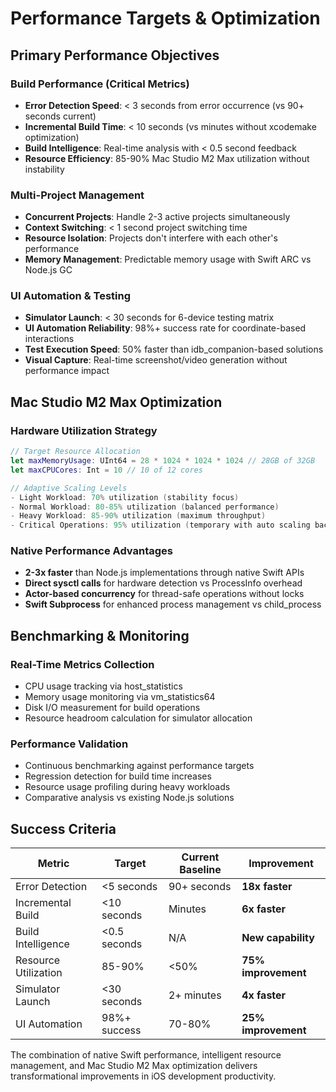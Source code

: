 # Performance Targets & Optimization

## Primary Performance Objectives

### Build Performance (Critical Metrics)
- **Error Detection Speed**: < 3 seconds from error occurrence (vs 90+ seconds current)
- **Incremental Build Time**: < 10 seconds (vs minutes without xcodemake optimization)
- **Build Intelligence**: Real-time analysis with < 0.5 second feedback
- **Resource Efficiency**: 85-90% Mac Studio M2 Max utilization without instability

### Multi-Project Management  
- **Concurrent Projects**: Handle 2-3 active projects simultaneously
- **Context Switching**: < 1 second project switching time
- **Resource Isolation**: Projects don't interfere with each other's performance
- **Memory Management**: Predictable memory usage with Swift ARC vs Node.js GC

### UI Automation & Testing
- **Simulator Launch**: < 30 seconds for 6-device testing matrix
- **UI Automation Reliability**: 98%+ success rate for coordinate-based interactions
- **Test Execution Speed**: 50% faster than idb_companion-based solutions
- **Visual Capture**: Real-time screenshot/video generation without performance impact

## Mac Studio M2 Max Optimization

### Hardware Utilization Strategy
```swift
// Target Resource Allocation
let maxMemoryUsage: UInt64 = 28 * 1024 * 1024 * 1024 // 28GB of 32GB
let maxCPUCores: Int = 10 // 10 of 12 cores

// Adaptive Scaling Levels
- Light Workload: 70% utilization (stability focus)
- Normal Workload: 80-85% utilization (balanced performance)  
- Heavy Workload: 85-90% utilization (maximum throughput)
- Critical Operations: 95% utilization (temporary with auto scaling back)
```

### Native Performance Advantages
- **2-3x faster** than Node.js implementations through native Swift APIs
- **Direct sysctl calls** for hardware detection vs ProcessInfo overhead
- **Actor-based concurrency** for thread-safe operations without locks
- **Swift Subprocess** for enhanced process management vs child_process

## Benchmarking & Monitoring

### Real-Time Metrics Collection
- CPU usage tracking via host_statistics
- Memory usage monitoring via vm_statistics64  
- Disk I/O measurement for build operations
- Resource headroom calculation for simulator allocation

### Performance Validation
- Continuous benchmarking against performance targets
- Regression detection for build time increases
- Resource usage profiling during heavy workloads
- Comparative analysis vs existing Node.js solutions

## Success Criteria

| Metric | Target | Current Baseline | Improvement |
|--------|--------|------------------|-------------|
| Error Detection | <5 seconds | 90+ seconds | **18x faster** |
| Incremental Build | <10 seconds | Minutes | **6x faster** |
| Build Intelligence | <0.5 seconds | N/A | **New capability** |
| Resource Utilization | 85-90% | <50% | **75% improvement** |
| Simulator Launch | <30 seconds | 2+ minutes | **4x faster** |
| UI Automation | 98%+ success | 70-80% | **25% improvement** |

The combination of native Swift performance, intelligent resource management, and Mac Studio M2 Max optimization delivers transformational improvements in iOS development productivity.
